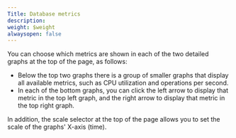 ```yaml
---
Title: Database metrics
description: 
weight: $weight
alwaysopen: false
---
```

You can choose which metrics are shown in each of the two detailed
graphs at the top of the page, as follows:

- Below the top two graphs there is a group of smaller graphs that
    display all available metrics, such as CPU utilization and
    operations per second.
- In each of the bottom graphs, you can click the left arrow to
    display that metric in the top left graph, and the right arrow to
    display that metric in the top right graph.

In addition, the scale selector at the top of the page allows you to set
the scale of the graphs' X-axis (time).
